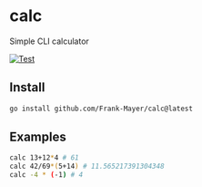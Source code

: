# calc

Simple CLI calculator

[![Test](https://github.com/Frank-Mayer/calc/actions/workflows/test.yml/badge.svg)](https://github.com/Frank-Mayer/calc/actions/workflows/test.yml)

## Install

```bash
go install github.com/Frank-Mayer/calc@latest
```

## Examples

``` bash
calc 13+12*4 # 61
calc 42/69*(5+14) # 11.565217391304348
calc -4 * (-1) # 4
```
